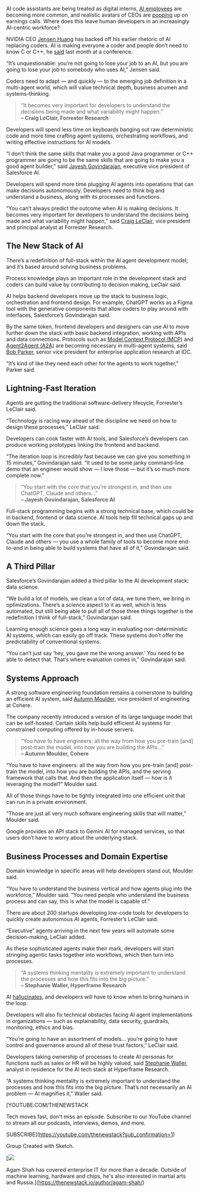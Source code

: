 AI code assistants are being treated as digital interns, [AI employees](https://thenewstack.io/frontier-ai-models-now-becoming-available-for-takeout/) are becoming more common, and realistic avatars of CEOs are [popping](https://www.klarna.com/international/press/klarna-accelerates-global-momentum-in-q1-2025-and-unlocks-large-gains-from/) up on earnings calls. Where does this leave human developers in an increasingly AI-centric workforce?

NVIDIA CEO [Jensen Huang](https://nvidianews.nvidia.com/bios/jensen-huang) has backed off his earlier rhetoric of AI replacing coders. AI is making everyone a coder and people don’t need to know C or C++, he [said](https://www.youtube.com/watch?v=HT8-KPAjpiA) last month at a conference.

“It’s unquestionable: you’re not going to lose your job to an AI, but you are going to lose your job to somebody who uses AI,” Jensen said.

Coders need to adapt — and quickly — to the emerging job definition in a multi-agent world, which will value technical depth, business acumen and systems-thinking.

> “It becomes very important for developers to understand the decisions being made and what variability might happen.”  
> **– Craig LeClair, Forrester Research**

Developers will spend less time on keyboards banging out raw deterministic code and more time crafting agent systems, orchestrating workflows, and writing effective instructions for AI models.

“I don’t think the same skills that make you a good Java programmer or C++ programmer are going to be the same skills that are going to make you a good agent builder,” said [Jayesh Govindarajan](https://www.linkedin.com/in/jayeshg/), executive vice president of Salesforce AI.

Developers will spend more time plugging AI agents into operations that can make decisions autonomously. Developers need to think big and understand a business, along with its processes and functions.

“You can’t always predict the outcome when AI is making decisions. It becomes very important for developers to understand the decisions being made and what variability might happen,” said [Craig LeClair](https://www.linkedin.com/in/craig-le-clair-5579163/), vice president and principal analyst at Forrester Research.

## The New Stack of AI

There’s a redefinition of full-stack within the AI agent development model; and it’s based around solving business problems.

Process knowledge plays an important role in the development stack and coders can build value by contributing to decision making, LeClair said.

AI helps backend developers move up the stack to business logic, orchestration and frontend design. For example, ChatGPT works as a Figma tool with the generative components that allow coders to play around with interfaces, Salesforce’s Govindarajan said.

By the same token, frontend developers and designers can use AI to move further down the stack with basic backend integration, working with APIs and data connections. Protocols such as [Model Context Protocol (MCP)](https://thenewstack.io/mcp-the-missing-link-between-ai-agents-and-apis/) and [Agent2Agent (A2A)](https://thenewstack.io/googles-agent2agent-protocol-helps-ai-agents-talk-to-each-other/) are becoming necessary in multi-agent systems, said [Bob Parker](https://my.idc.com/getdoc.jsp?containerId=PRF004468), senior vice president for enterprise application research at IDC.

“It’s kind of like they need each other for the agents to work together,” Parker said.

## Lightning-Fast Iteration

Agents are gutting the traditional software-delivery lifecycle, Forrester’s LeClair said.

“Technology is racing way ahead of the discipline we need on how to design these processes,” LeClair said.

Developers can cook faster with AI tools, and Salesforce’s developers can produce working prototypes linking the frontend and backend.

“The iteration loop is incredibly fast because we can give you something in 15 minutes,” Govindarajan said. “It used to be some janky command-line demo that an engineer would show — I love those — but it’s so much more complete now.”

> “You start with the core that you’re strongest in, and then use ChatGPT, Claude and others…”  
> **– Jayesh Govindarajan, Salesforce AI**

Full-stack programming begins with a strong technical base, which could be in backend, frontend or data science. AI tools help fill technical gaps up and down the stack.

“You start with the core that you’re strongest in, and then use ChatGPT, Claude and others — you use a whole family of tools to become more end-to-end in being able to build systems that have all of it,” Govindarajan said.

## A Third Pillar

Salesforce’s Govindarajan added a third pillar to the AI development stack: data science.

“We build a lot of models, we clean a lot of data, we tune them, we bring in optimizations. There’s a science aspect to it as well, which is less automated, but still being able to pull all of those three things together is the redefinition I think of full-stack,” Govindarajan said.

Learning enough science goes a long way in evaluating non-deterministic AI systems, which can easily go off track. These systems don’t offer the predictability of conventional systems.

“You can’t just say ‘hey, you gave me the wrong answer.’ You need to be able to detect that. That’s where evaluation comes in,” Govindarajan said.

## Systems Approach

A strong software engineering foundation remains a cornerstone to building an efficient AI system, said [Autumn Moulder](https://www.linkedin.com/in/autumn-moulder/), vice president of engineering at Cohere.

The company recently introduced a version of its large language model that can be self-hosted. Certain skills help build efficient AI systems for constrained computing offered by in-house servers.

> “You have to have engineers: all the way from how you pre-train [and] post-train the model, into how you are building the APIs…”  
> **– Autumn Moulder, Cohere**

“You have to have engineers: all the way from how you pre-train [and] post-train the model, into how you are building the APIs, and the serving framework that calls that. And then the application itself — how is it leveraging the model?” Moulder said.

All of those things have to be tightly integrated into one efficient unit that can run in a private environment.

“Those are just all very much software engineering skills that will matter,” Moulder said.

Google provides an API stack to Gemini AI for managed services, so that users don’t have to worry about the underlying stack.

## Business Processes and Domain Expertise

Domain knowledge in specific areas will help developers stand out, Moulder said.

“You have to understand the business vertical and how agents plug into the workforce,” Moulder said. “You need people who understand the business process and can say, this is what the model is capable of.”

There are about 200 startups developing low-code tools for developers to quickly create autonomous AI agents, Forrester’s LeClair said.

“Executive” agents arriving in the next few years will automate some decision-making, LeClair added.

As these sophisticated agents make their mark, developers will start stringing agentic tasks together into workflows, which then turn into processes.

> “A systems thinking mentality is extremely important to understand the processes and how this fits into the big picture.”  
> **– Stephanie Waller, Hyperframe Research**

AI [hallucinates](https://thenewstack.io/stopping-ai-hallucinations-for-enterprise-is-key-for-vectara/), and developers will have to know when to bring humans in the loop.

Developers will also fix technical obstacles facing AI agent implementations in organizations — such as explainability, data security, guardrails, monitoring, ethics and bias.

“You’re going to have an assortment of models… you’re going to have control and governance around all of these trust factors,” LeClair said.

Developers taking ownership of processes to create AI personas for functions such as sales or HR will be highly valued, said [Stephanie Waller](https://www.linkedin.com/in/slwalter/), analyst in residence for the AI tech stack at Hyperframe Research.

“A systems thinking mentality is extremely important to understand the processes and how this fits into the big picture. That’s not necessarily an AI problem — AI magnifies it,” Waller said.

[YOUTUBE.COM/THENEWSTACK

Tech moves fast, don't miss an episode. Subscribe to our YouTube
channel to stream all our podcasts, interviews, demos, and more.

SUBSCRIBE](https://youtube.com/thenewstack?sub_confirmation=1)

Group
Created with Sketch.

[![](https://thenewstack.io/wp-content/uploads/2017/06/501d027b-agam-shah_avatar_1497985030.-600x600.jpg)

Agam Shah has covered enterprise IT for more than a decade. Outside of machine learning, hardware and chips, he's also interested in martial arts and Russia.](https://thenewstack.io/author/agam-shah/)